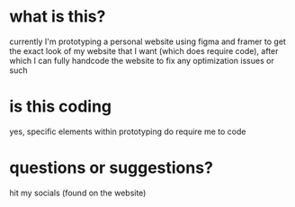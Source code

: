 # what is this?

currently I'm prototyping a personal website using figma and framer to get the exact look of my website that I want (which does require code), after which I can fully handcode the website to fix any optimization issues or such

# is this coding

yes, specific elements within prototyping do require me to code 

# questions or suggestions?

hit my socials (found on the website)
